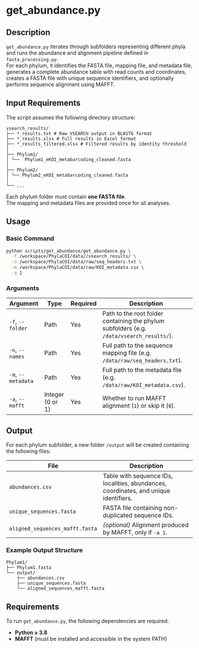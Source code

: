 <!-- #raw -->
# get_abundance.py

## Description
`get_abundance.py` iterates through subfolders representing different phyla and runs the abundance and alignment pipeline defined in `fasta_processing.py`.  
For each phylum, it identifies the FASTA file, mapping file, and metadata file, generates a complete abundance table with read counts and coordinates, creates a FASTA file with unique sequence identifiers, and optionally performs sequence alignment using MAFFT.


## Input Requirements
The script assumes the following directory structure:

```
vsearch_results/
├── *_results.txt # Raw VSEARCH output in BLAST6 format
├── *_results.xlsx # Full results in Excel format
├── *_results_filtered.xlsx # Filtered results by identity threshold
│
├── Phylum1/
│ └──  Phylum1_eKOI_metabarcoding_cleaned.fasta
│
├── Phylum2/
│ └── Phylum2_eKOI_metabarcoding_cleaned.fasta
│
└── ...
```
Each phylum folder must contain **one FASTA file**.  
The mapping and metadata files are provided once for all analyses.
<!-- #endraw -->

## Usage

### Basic Command

```bash
python scripts/get_abundance/get_abundance.py \
  -f /workspace/PhylaCOI/data//vsearch_results/ \
  -n /workspace/PhylaCOI/data/raw/seq_headers.txt \
  -m /workspace/PhylaCOI/data/raw/KOI_metadata.csv \
  -a 1
```
### Arguments

  | Argument | Type | Required | Description |
|-----------|------|-----------|-------------|
| `-f`, `--folder` | Path | Yes | Path to the root folder containing the phylum subfolders (e.g. `/data/vsearch_results/`). |
| `-n`, `--names` | Path | Yes | Full path to the sequence mapping file (e.g. `/data/raw/seq_headers.txt`). |
| `-m`, `--metadata` | Path | Yes | Full path to the metadata file (e.g. `/data/raw/KOI_metadata.csv`). |
| `-a`, `--mafft` | Integer (0 or 1) | Yes | Whether to run MAFFT alignment (`1`) or skip it (`0`). |


## Output

For each phylum subfolder, a new folder `/output` will be created containing the following files:

| File | Description |
|-------|-------------|
| `abundances.csv` | Table with sequence IDs, localities, abundances, coordinates, and unique identifiers. |
| `unique_sequences.fasta` | FASTA file containing non-duplicated sequence IDs. |
| `aligned_sequences_mafft.fasta` | *(optional)* Alignment produced by MAFFT, only if `-a 1`. |

### Example Output Structure
```
Phylum1/
├── Phylum1.fasta
└── output/
    ├── abundances.csv
    ├── unique_sequences.fasta
    └── aligned_sequences_mafft.fasta
 ```
 ## Requirements

To run `get_abundance.py`, the following dependencies are required:

- **Python ≥ 3.8**
- **MAFFT** (must be installed and accessible in the system PATH)

```bash

```
